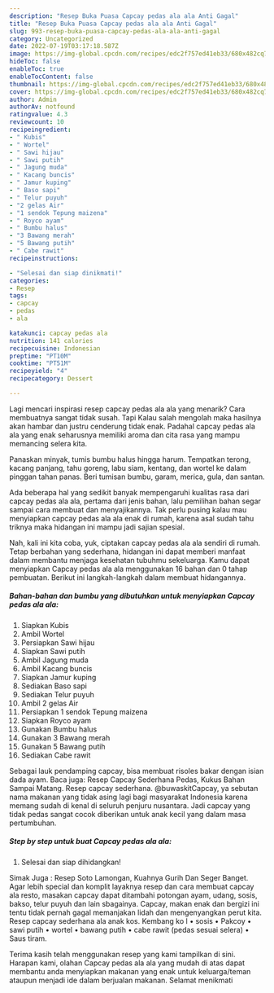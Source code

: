 ```yaml
---
description: "Resep Buka Puasa Capcay pedas ala ala Anti Gagal"
title: "Resep Buka Puasa Capcay pedas ala ala Anti Gagal"
slug: 993-resep-buka-puasa-capcay-pedas-ala-ala-anti-gagal
category: Uncategorized
date: 2022-07-19T03:17:18.587Z
image: https://img-global.cpcdn.com/recipes/edc2f757ed41eb33/680x482cq70/capcay-pedas-ala-ala-foto-resep-utama.jpg
hideToc: false
enableToc: true
enableTocContent: false
thumbnail: https://img-global.cpcdn.com/recipes/edc2f757ed41eb33/680x482cq70/capcay-pedas-ala-ala-foto-resep-utama.jpg
cover: https://img-global.cpcdn.com/recipes/edc2f757ed41eb33/680x482cq70/capcay-pedas-ala-ala-foto-resep-utama.jpg
author: Admin
authorAv: notfound
ratingvalue: 4.3
reviewcount: 10
recipeingredient:
- " Kubis"
- " Wortel"
- " Sawi hijau"
- " Sawi putih"
- " Jagung muda"
- " Kacang buncis"
- " Jamur kuping"
- " Baso sapi"
- " Telur puyuh"
- "2 gelas Air"
- "1 sendok Tepung maizena"
- " Royco ayam"
- " Bumbu halus"
- "3 Bawang merah"
- "5 Bawang putih"
- " Cabe rawit"
recipeinstructions:

- "Selesai dan siap dinikmati!"
categories:
- Resep
tags:
- capcay
- pedas
- ala

katakunci: capcay pedas ala 
nutrition: 141 calories
recipecuisine: Indonesian
preptime: "PT10M"
cooktime: "PT51M"
recipeyield: "4"
recipecategory: Dessert

---
```



Lagi mencari inspirasi resep capcay pedas ala ala yang menarik? Cara membuatnya sangat tidak susah. Tapi Kalau salah mengolah maka hasilnya akan hambar dan justru cenderung tidak enak. Padahal capcay pedas ala ala yang enak seharusnya memiliki aroma dan cita rasa yang mampu memancing selera kita.


Panaskan minyak, tumis bumbu halus hingga harum. Tempatkan terong, kacang panjang, tahu goreng, labu siam, kentang, dan wortel ke dalam pinggan tahan panas. Beri tumisan bumbu, garam, merica, gula, dan santan.

Ada beberapa hal yang sedikit banyak mempengaruhi kualitas rasa dari capcay pedas ala ala, pertama dari jenis bahan, lalu pemilihan bahan segar sampai cara membuat dan menyajikannya. Tak perlu pusing kalau mau menyiapkan capcay pedas ala ala enak di rumah, karena asal sudah tahu triknya maka hidangan ini mampu jadi sajian spesial.


Nah, kali ini kita coba, yuk, ciptakan capcay pedas ala ala sendiri di rumah. Tetap berbahan yang sederhana, hidangan ini dapat memberi manfaat dalam membantu menjaga kesehatan tubuhmu sekeluarga. Kamu dapat menyiapkan Capcay pedas ala ala menggunakan 16 bahan dan 0 tahap pembuatan. Berikut ini langkah-langkah dalam membuat hidangannya.

<!--inarticleads1-->

##### Bahan-bahan dan bumbu yang dibutuhkan untuk menyiapkan Capcay pedas ala ala:

1. Siapkan  Kubis
1. Ambil  Wortel
1. Persiapkan  Sawi hijau
1. Siapkan  Sawi putih
1. Ambil  Jagung muda
1. Ambil  Kacang buncis
1. Siapkan  Jamur kuping
1. Sediakan  Baso sapi
1. Sediakan  Telur puyuh
1. Ambil 2 gelas Air
1. Persiapkan 1 sendok Tepung maizena
1. Siapkan  Royco ayam
1. Gunakan  Bumbu halus
1. Gunakan 3 Bawang merah
1. Gunakan 5 Bawang putih
1. Sediakan  Cabe rawit


Sebagai lauk pendamping capcay, bisa membuat risoles bakar dengan isian dada ayam. Baca juga: Resep Capcay Sederhana Pedas, Kukus Bahan Sampai Matang. Resep capcay sederhana. @buwaskitCapcay, ya sebutan nama makanan yang tidak asing lagi bagi masyarakat Indonesia karena memang sudah di kenal di seluruh penjuru nusantara. Jadi capcay yang tidak pedas sangat cocok diberikan untuk anak kecil yang dalam masa pertumbuhan. 

<!--inarticleads2-->

##### Step by step untuk buat Capcay pedas ala ala:


1. Selesai dan siap dihidangkan!

Simak Juga : Resep Soto Lamongan, Kuahnya Gurih Dan Seger Banget. Agar lebih special dan komplit layaknya resep dan cara membuat capcay ala resto, masakan capcay dapat ditambahi potongan ayam, udang, sosis, bakso, telur puyuh dan lain sbagainya. Capcay, makan enak dan bergizi ini tentu tidak pernah gagal memanjakan lidah dan mengenyangkan perut kita. Resep capcay sederhana ala anak kos. Kembang ko l • sosis • Pakcoy • sawi putih • wortel • bawang putih • cabe rawit (pedas sesuai selera) • Saus tiram. 

Terima kasih telah menggunakan resep yang kami tampilkan di sini. Harapan kami, olahan Capcay pedas ala ala yang mudah di atas dapat membantu anda menyiapkan makanan yang enak untuk keluarga/teman ataupun menjadi ide dalam berjualan makanan. Selamat menikmati
